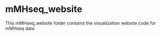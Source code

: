 # mMHseq_website
This mMHseq_website folder contains the visualization website code for mMHseq data
